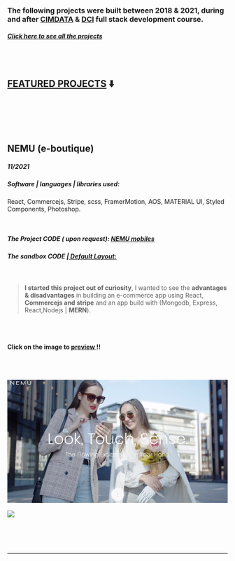 ### The following projects were built between 2018 & 2021, during and after [CIMDATA](https://www.cimdata.de/weiterbildung/webentwicklung/) & [DCI](https://digitalcareerinstitute.org/) full stack development course.

##### [**Click here** to see all the projects](https://github.com/nadiamariduena/react)

<br>
<br>

## <u>FEATURED PROJECTS</u> ⬇️

<br>

<br>
<br>
<br>

## NEMU (e-boutique)

##### _11/2021_

##### Software | languages | libraries used:

React, Commercejs, Stripe, scss, FramerMotion, AOS, MATERIAL UI, Styled Components, Photoshop.

<!-- | Software | languages | libraries used: |
| :------: | :-------: | :-------------: |
|  col 1   |   col2    |      col 1      | -->

<br>

##### The Project CODE ( upon request): [NEMU mobiles](https://github.com/nadiamariduena/custom-ecommerce-shop-react-stripe-clean)

##### The sandbox CODE [| Default Layout: ](https://github.com/nadiamariduena/e-commerce-react-stripe)

<br>

> **I started this project out of curiosity**, I wanted to see the **advantages & disadvantages** in building an e-commerce app using React, **Commercejs and stripe** and an app build with (Mongodb, Express, React,Nodejs | **MERN**).

<br>
<br>

#### Click on the image to <u>**preview** </u> !!

<br>
<br>

[<img src="./img_readme/NEMU_1.jpg"/>]()

[<img src="./img_readme/NEMU-PHONE-ecommerce.gif"/>]()

<br>
<br>
<br>
<hr>
<br>
